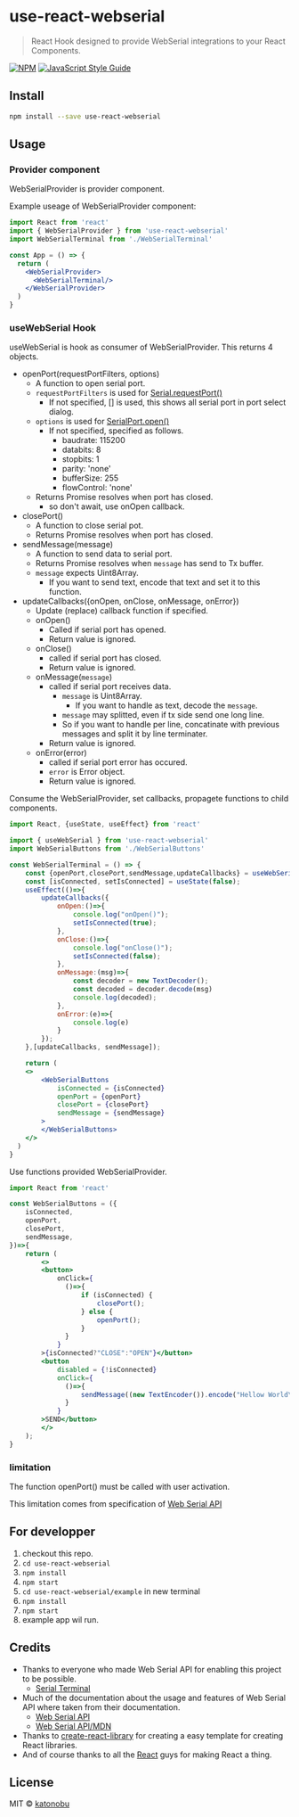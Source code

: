 # use-react-webserial

> React Hook designed to provide WebSerial integrations to your React Components.

[![NPM](https://img.shields.io/npm/v/use-react-webserial.svg)](https://www.npmjs.com/package/use-react-webserial) [![JavaScript Style Guide](https://img.shields.io/badge/code_style-standard-brightgreen.svg)](https://standardjs.com)

## Install

```bash
npm install --save use-react-webserial
```

## Usage

### Provider component
WebSerialProvider is provider component.

Example useage of WebSerialProvider component:

```jsx
import React from 'react'
import { WebSerialProvider } from 'use-react-webserial'
import WebSerialTerminal from './WebSerialTerminal'

const App = () => {
  return (
    <WebSerialProvider>
      <WebSerialTerminal/>
    </WebSerialProvider>
  )
}
```

### useWebSerial Hook

useWebSerial is hook as consumer of WebSerialProvider.
This returns 4 objects.
- openPort(requestPortFilters, options)
  - A function to open serial port.
  - `requestPortFilters` is used for [Serial.requestPort()](https://developer.mozilla.org/en-US/docs/Web/API/Serial/requestPort)
    - If not specified, [] is used, this shows all serial port in port select dialog.
  - `options` is used for [SerialPort.open()](https://developer.mozilla.org/en-US/docs/Web/API/SerialPort/open)
    - If not specified, specified as follows.
      - baudrate: 115200
      - databits: 8
      - stopbits: 1
      - parity: 'none'
      - bufferSize: 255
      - flowControl: 'none'
  - Returns Promise resolves when port has closed.
    - so don't await, use onOpen callback.
- closePort()
  - A function to close serial pot.
  - Returns Promise resolves when port has closed.
- sendMessage(message)
  - A function to send data to serial port.
  - Returns Promise resolves when `message` has send to Tx buffer.
  - `message` expects Uint8Array.
    - If you want to send text, encode that text and set it to this function.
- updateCallbacks({onOpen, onClose, onMessage, onError})
  - Update (replace) callback function if specified.
  - onOpen()
    - Called if serial port has opened.
    - Return value is ignored.
  - onClose()
    - called if serial port has closed.
    - Return value is ignored.
  - onMessage(`message`)
    - called if serial port receives data.
      - `message` is Uint8Array.
        - If you want to handle as text, decode the `message`.
      - `message` may splitted, even if tx side send one long line.
      - So if you want to handle per line, concatinate with previous messages and split it by line terminater.
    - Return value is ignored.
  - onError(error)
    - called if serial port error has occured.
    - `error` is Error object.
    - Return value is ignored.

Consume the WebSerialProvider, set callbacks, propagete functions to child components.
```jsx
import React, {useState, useEffect} from 'react'

import { useWebSerial } from 'use-react-webserial'
import WebSerialButtons from './WebSerialButtons'

const WebSerialTerminal = () => {
    const {openPort,closePort,sendMessage,updateCallbacks} = useWebSerial();
    const [isConnected, setIsConnected] = useState(false);
    useEffect(()=>{
        updateCallbacks({
            onOpen:()=>{
                console.log("onOpen()");
                setIsConnected(true);
            },
            onClose:()=>{
                console.log("onClose()");
                setIsConnected(false);
            },
            onMessage:(msg)=>{
                const decoder = new TextDecoder();
                const decoded = decoder.decode(msg)
                console.log(decoded);
            },
            onError:(e)=>{
                console.log(e)
            }
        });
    },[updateCallbacks, sendMessage]);

    return (
    <>
        <WebSerialButtons
            isConnected = {isConnected}
            openPort = {openPort}
            closePort = {closePort}
            sendMessage = {sendMessage}
        >
        </WebSerialButtons>
    </>    
  )
}
```
Use functions provided WebSerialProvider.
```jsx
import React from 'react'

const WebSerialButtons = ({
    isConnected,
    openPort,
    closePort,
    sendMessage,
})=>{
    return (
        <>
        <button>
            onClick={
              ()=>{
                  if (isConnected) {
                      closePort();
                  } else {
                      openPort();
                  }
              }
            }
        >{isConnected?"CLOSE":"OPEN"}</button>
        <button
            disabled = {!isConnected}
            onClick={
              ()=>{
                  sendMessage((new TextEncoder()).encode("Hellow World\r\n"))
              }
            }
        >SEND</button>
        </>        
    );
}
```

### limitation
The function openPort() must be called with user activation.

This limitation comes from specification of [Web Serial API](https://wicg.github.io/serial/#security)


## For developper
1. checkout this repo.
1. `cd use-react-webserial`
1. `npm install`
1. `npm start`
1. `cd use-react-webserial/example` in new terminal
1. `npm install`
1. `npm start`
1. example app wil run.

## Credits
- Thanks to everyone who made Web Serial API for enabling this project to be possible.
  - [Serial Terminal](https://github.com/GoogleChromeLabs/serial-terminal)
- Much of the documentation about the usage and features of Web Serial API where taken from their documentation.
  - [Web Serial API](https://wicg.github.io/serial/)
  - [Web Serial API/MDN](https://developer.mozilla.org/en-US/docs/Web/API/Web_Serial_API)
- Thanks to [create-react-library](https://github.com/transitive-bullshit/create-react-library) for creating a easy template for creating React libraries.
- And of course thanks to all the [React](https://reactjs.org/) guys for making React a thing.

## License

MIT © [katonobu](https://github.com/katonobu)
